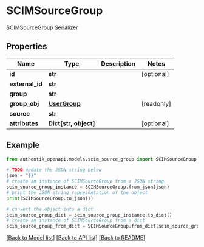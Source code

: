 # SCIMSourceGroup

SCIMSourceGroup Serializer

## Properties

Name | Type | Description | Notes
------------ | ------------- | ------------- | -------------
**id** | **str** |  | [optional] 
**external_id** | **str** |  | 
**group** | **str** |  | 
**group_obj** | [**UserGroup**](UserGroup.md) |  | [readonly] 
**source** | **str** |  | 
**attributes** | **Dict[str, object]** |  | [optional] 

## Example

```python
from authentik_openapi.models.scim_source_group import SCIMSourceGroup

# TODO update the JSON string below
json = "{}"
# create an instance of SCIMSourceGroup from a JSON string
scim_source_group_instance = SCIMSourceGroup.from_json(json)
# print the JSON string representation of the object
print(SCIMSourceGroup.to_json())

# convert the object into a dict
scim_source_group_dict = scim_source_group_instance.to_dict()
# create an instance of SCIMSourceGroup from a dict
scim_source_group_from_dict = SCIMSourceGroup.from_dict(scim_source_group_dict)
```
[[Back to Model list]](../README.md#documentation-for-models) [[Back to API list]](../README.md#documentation-for-api-endpoints) [[Back to README]](../README.md)


